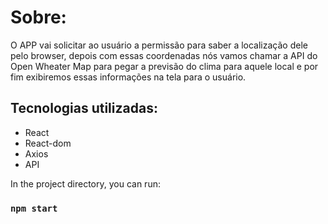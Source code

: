 # Sobre:

O APP vai solicitar ao usuário a permissão para saber a localização dele pelo browser, depois com essas coordenadas nós vamos chamar a API do Open Wheater Map para pegar a previsão do clima para aquele local e por fim exibiremos essas informações na tela para o usuário.

## Tecnologias utilizadas:
* React
* React-dom
* Axios
* API

In the project directory, you can run:

### `npm start`


